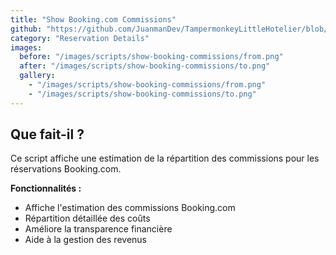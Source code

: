```yaml
---
title: "Show Booking.com Commissions"
github: "https://github.com/JuanmanDev/TampermonkeyLittleHotelier/blob/main/frontdesk/reservationDetails/showComissions.user.js"
category: "Reservation Details"
images:
  before: "/images/scripts/show-booking-commissions/from.png"
  after: "/images/scripts/show-booking-commissions/to.png"
  gallery:
    - "/images/scripts/show-booking-commissions/from.png"
    - "/images/scripts/show-booking-commissions/to.png"
---
```


## Que fait-il ?

Ce script affiche une estimation de la répartition des commissions pour les réservations Booking.com.

**Fonctionnalités :**
- Affiche l'estimation des commissions Booking.com
- Répartition détaillée des coûts
- Améliore la transparence financière
- Aide à la gestion des revenus
